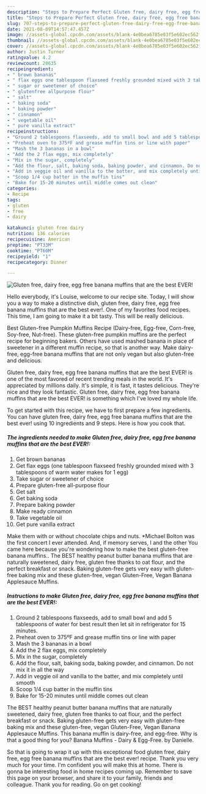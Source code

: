 ```yaml
---
description: "Steps to Prepare Perfect Gluten free, dairy free, egg free banana muffins that are the best EVER!"
title: "Steps to Prepare Perfect Gluten free, dairy free, egg free banana muffins that are the best EVER!"
slug: 707-steps-to-prepare-perfect-gluten-free-dairy-free-egg-free-banana-muffins-that-are-the-best-ever
date: 2021-08-09T14:57:47.457Z
image: //assets-global.cpcdn.com/assets/blank-4e0bea6785e03f5e602ec562f230caae08da540cada707380b4fe1bbebba43da.png
thumbnail: //assets-global.cpcdn.com/assets/blank-4e0bea6785e03f5e602ec562f230caae08da540cada707380b4fe1bbebba43da.png
cover: //assets-global.cpcdn.com/assets/blank-4e0bea6785e03f5e602ec562f230caae08da540cada707380b4fe1bbebba43da.png
author: Justin Turner
ratingvalue: 4.2
reviewcount: 20635
recipeingredient:
- " brown bananas"
- " flax eggs one tablespoon flaxseed freshly grounded mixed with 3 tablespoons of warm water makes for 1 egg"
- " sugar or sweetener of choice"
- " glutenfree allpurpose flour"
- " salt"
- " baking soda"
- " baking powder"
- " cinnamon"
- " vegetable oil"
- " pure vanilla extract"
recipeinstructions:
- "Ground 2 tablespoons flaxseeds, add to small bowl and add 5 tablespoons of water for best result then let sit in refrigerator for 15 minutes."
- "Preheat oven to 375ºF and grease muffin tins or line with paper"
- "Mash the 3 bananas in a bowl"
- "Add the 2 flax eggs, mix completely"
- "Mix in the sugar, completely"
- "Add the flour, salt, baking soda, baking powder, and cinnamon. Do not mix it in all the way"
- "Add in veggie oil and vanilla to the batter, and mix completely until smooth"
- "Scoop 1/4 cup batter in the muffin tins"
- "Bake for 15-20 minutes until middle comes out clean"
categories:
- Recipe
tags:
- gluten
- free
- dairy

katakunci: gluten free dairy 
nutrition: 136 calories
recipecuisine: American
preptime: "PT33M"
cooktime: "PT60M"
recipeyield: "1"
recipecategory: Dinner

---
```



![Gluten free, dairy free, egg free banana muffins that are the best EVER!](//assets-global.cpcdn.com/assets/blank-4e0bea6785e03f5e602ec562f230caae08da540cada707380b4fe1bbebba43da.png)

Hello everybody, it's Louise, welcome to our recipe site. Today, I will show you a way to make a distinctive dish, gluten free, dairy free, egg free banana muffins that are the best ever!. One of my favorites food recipes. This time, I am going to make it a bit tasty. This will be really delicious.

Best Gluten-free Pumpkin Muffins Recipe (Dairy-free, Egg-free, Corn-free, Soy-free, Nut-free). These gluten-free pumpkin muffins are the perfect recipe for beginning bakers. Others have used mashed banana in place of sweetener in a different muffin recipe, so that is another way. Make dairy-free, egg-free banana muffins that are not only vegan but also gluten-free and delicious.

Gluten free, dairy free, egg free banana muffins that are the best EVER! is one of the most favored of recent trending meals in the world. It's appreciated by millions daily. It's simple, it is fast, it tastes delicious. They're nice and they look fantastic. Gluten free, dairy free, egg free banana muffins that are the best EVER! is something which I've loved my whole life.


To get started with this recipe, we have to first prepare a few ingredients. You can have gluten free, dairy free, egg free banana muffins that are the best ever! using 10 ingredients and 9 steps. Here is how you cook that.

<!--inarticleads1-->

##### The ingredients needed to make Gluten free, dairy free, egg free banana muffins that are the best EVER!:

1. Get  brown bananas
1. Get  flax eggs (one tablespoon flaxseed freshly grounded mixed with 3 tablespoons of warm water makes for 1 egg)
1. Take  sugar or sweetener of choice
1. Prepare  gluten-free all-purpose flour
1. Get  salt
1. Get  baking soda
1. Prepare  baking powder
1. Make ready  cinnamon
1. Take  vegetable oil
1. Get  pure vanilla extract


Make them with or without chocolate chips and nuts. *Michael Bolton was the first concert I ever attended. And, if memory serves, I and the other You came here because you&#39;re wondering how to make the best gluten-free banana muffins.. The BEST healthy peanut butter banana muffins that are naturally sweetened, dairy free, gluten free thanks to oat flour, and the perfect breakfast or snack. Baking gluten-free gets very easy with gluten-free baking mix and these gluten-free, vegan Gluten-Free, Vegan Banana Applesauce Muffins. 

<!--inarticleads2-->

##### Instructions to make Gluten free, dairy free, egg free banana muffins that are the best EVER!:

1. Ground 2 tablespoons flaxseeds, add to small bowl and add 5 tablespoons of water for best result then let sit in refrigerator for 15 minutes.
1. Preheat oven to 375ºF and grease muffin tins or line with paper
1. Mash the 3 bananas in a bowl
1. Add the 2 flax eggs, mix completely
1. Mix in the sugar, completely
1. Add the flour, salt, baking soda, baking powder, and cinnamon. Do not mix it in all the way
1. Add in veggie oil and vanilla to the batter, and mix completely until smooth
1. Scoop 1/4 cup batter in the muffin tins
1. Bake for 15-20 minutes until middle comes out clean


The BEST healthy peanut butter banana muffins that are naturally sweetened, dairy free, gluten free thanks to oat flour, and the perfect breakfast or snack. Baking gluten-free gets very easy with gluten-free baking mix and these gluten-free, vegan Gluten-Free, Vegan Banana Applesauce Muffins. This banana muffin is dairy-free, and egg-free. Why is that a good thing for you? Banana Muffins - Dairy &amp; Egg-Free. by Danielle. 

So that is going to wrap it up with this exceptional food gluten free, dairy free, egg free banana muffins that are the best ever! recipe. Thank you very much for your time. I'm confident you will make this at home. There is gonna be interesting food in home recipes coming up. Remember to save this page on your browser, and share it to your family, friends and colleague. Thank you for reading. Go on get cooking!
